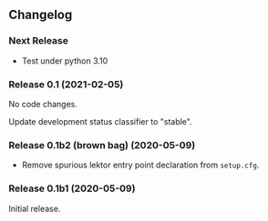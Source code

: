 ## Changelog

### Next Release

- Test under python 3.10

### Release 0.1 (2021-02-05)

No code changes.

Update development status classifier to "stable".

### Release 0.1b2 (brown bag) (2020-05-09)

- Remove spurious lektor entry point declaration from `setup.cfg`.

### Release 0.1b1 (2020-05-09)

Initial release.
